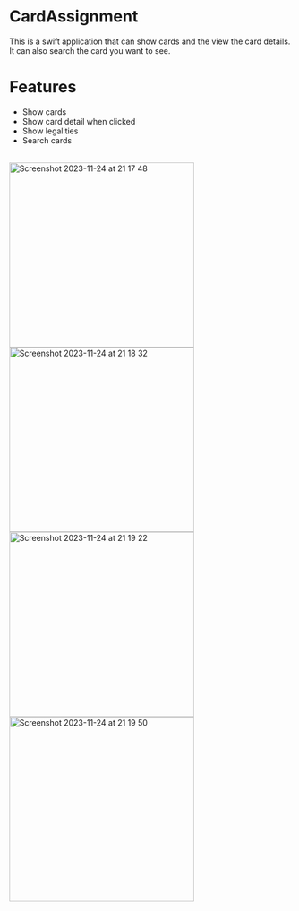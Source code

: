# CardAssignment
This is a swift application that can show cards and the view the card details. 
It can also search the card you want to see. 
<br>
# Features
- Show cards
- Show card detail when clicked
- Show legalities
- Search cards
<br>
<img width="330" alt="Screenshot 2023-11-24 at 21 17 48" src="https://github.com/Trsh16/CardAssignment/assets/94509391/38de2e36-b973-4668-b980-917855ac3032">
<br>
<img width="330" alt="Screenshot 2023-11-24 at 21 18 32" src="https://github.com/Trsh16/CardAssignment/assets/94509391/775de48b-270a-413f-bc00-3d6f04ac6a6b">
<br>
<img width="330" alt="Screenshot 2023-11-24 at 21 19 22" src="https://github.com/Trsh16/CardAssignment/assets/94509391/1cc6ac47-f526-4c90-8816-11fcbd2aba31">
<br>
<img width="330" alt="Screenshot 2023-11-24 at 21 19 50" src="https://github.com/Trsh16/CardAssignment/assets/94509391/a53496c9-fb58-4f0c-8173-426bcdd28bef">
